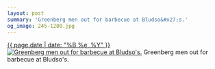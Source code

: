 ```yaml
---
layout: post
summary: 'Greenberg men out for barbecue at Bludso&#x27;s.'
og_image: 245-1280.jpg
---
```


<p>
  <time><a href="/245">{{ page.date | date: "%B %e, %Y" }}</a></time>
  <a href="/245"><img src="{{ site.assets_url }}/245-640.jpg" srcset="{{ site.assets_url }}/245-1280.jpg 1280w, {{ site.assets_url }}/245-960.jpg 960w, {{ site.assets_url }}/245-640.jpg 640w, {{ site.assets_url }}/245-320.jpg 320w" sizes="(min-width: 700px) 50vw, calc(100vw - 2rem)" alt="Greenberg men out for barbecue at Bludso&#x27;s." /></a>
  <span>Greenberg men out for barbecue at Bludso&#x27;s.</span>
</p>
